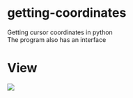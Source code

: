 # getting-coordinates
Getting cursor coordinates in python   
The program also has an interface

# View   
![](https://imgur.com/a/2MoSOkK)

